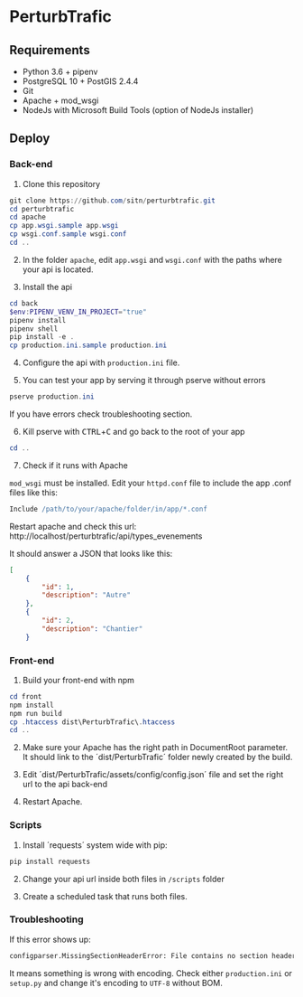 # PerturbTrafic

## Requirements

- Python 3.6 + pipenv
- PostgreSQL 10 + PostGIS 2.4.4
- Git
- Apache + mod_wsgi
- NodeJs with Microsoft Build Tools (option of NodeJs installer)


## Deploy

### Back-end

1. Clone this repository

```powershell
git clone https://github.com/sitn/perturbtrafic.git
cd perturbtrafic
cd apache
cp app.wsgi.sample app.wsgi
cp wsgi.conf.sample wsgi.conf
cd ..
```

2. In the folder `apache`, edit `app.wsgi` and `wsgi.conf` with the paths where your api is located.

3. Install the api

```powershell
cd back
$env:PIPENV_VENV_IN_PROJECT="true"
pipenv install
pipenv shell
pip install -e .
cp production.ini.sample production.ini
```

4. Configure the api with `production.ini` file.

5. You can test your app by serving it through pserve without errors

```powershell
pserve production.ini
```

If you have errors check troubleshooting section.

6. Kill pserve with <kbd>CTRL</kbd>+<kbd>C</kbd> and go back to the root of your app

```powershell
cd ..
```

7. Check if it runs with Apache

`mod_wsgi` must be installed. Edit your `httpd.conf` file to include the app .conf files like this:

```apache
Include /path/to/your/apache/folder/in/app/*.conf
```

Restart apache and check this url: http://localhost/perturbtrafic/api/types_evenements

It should answer a JSON that looks like this:

```JSON
[
    {
        "id": 1,
        "description": "Autre"
    },
    {
        "id": 2,
        "description": "Chantier"
    }
```

### Front-end

1. Build your front-end with npm

```powershell
cd front
npm install
npm run build
cp .htaccess dist\PerturbTrafic\.htaccess
cd ..
```

2. Make sure your Apache has the right path in DocumentRoot parameter. It should link to the ´dist/PerturbTrafic´ folder newly created by the build.

3. Edit ´dist/PerturbTrafic/assets/config/config.json´ file and set the right url to the api back-end

4. Restart Apache.

### Scripts

1. Install ´requests´ system wide with pip:

```powershell
pip install requests
```

2. Change your api url inside both files in `/scripts` folder

3. Create a scheduled task that runs both files.

### Troubleshooting

If this error shows up:

```python
configparser.MissingSectionHeaderError: File contains no section headers.
```

It means something is wrong with encoding. Check either `production.ini` or `setup.py` and change it's encoding to `UTF-8` without BOM.
